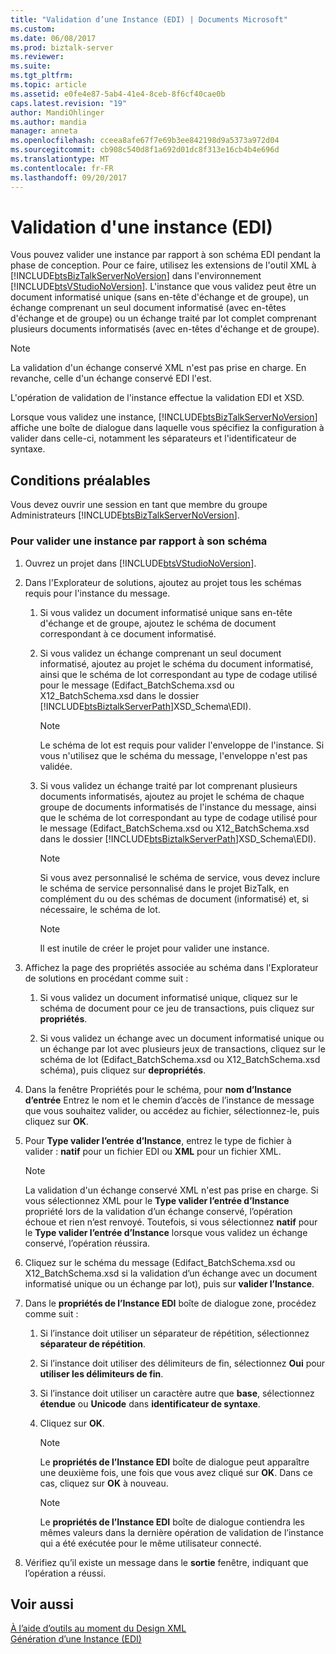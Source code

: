 ```yaml
---
title: "Validation d’une Instance (EDI) | Documents Microsoft"
ms.custom: 
ms.date: 06/08/2017
ms.prod: biztalk-server
ms.reviewer: 
ms.suite: 
ms.tgt_pltfrm: 
ms.topic: article
ms.assetid: e0fe4e87-5ab4-41e4-8ceb-8f6cf40cae0b
caps.latest.revision: "19"
author: MandiOhlinger
ms.author: mandia
manager: anneta
ms.openlocfilehash: cceea8afe67f7e69b3ee842198d9a5373a972d04
ms.sourcegitcommit: cb908c540d8f1a692d01dc8f313e16cb4b4e696d
ms.translationtype: MT
ms.contentlocale: fr-FR
ms.lasthandoff: 09/20/2017
---
```

# <a name="validating-an-instance-edi"></a>Validation d'une instance (EDI)
Vous pouvez valider une instance par rapport à son schéma EDI pendant la phase de conception. Pour ce faire, utilisez les extensions de l'outil XML à [!INCLUDE[btsBizTalkServerNoVersion](../includes/btsbiztalkservernoversion-md.md)] dans l'environnement [!INCLUDE[btsVStudioNoVersion](../includes/btsvstudionoversion-md.md)]. L'instance que vous validez peut être un document informatisé unique (sans en-tête d'échange et de groupe), un échange comprenant un seul document informatisé (avec en-têtes d'échange et de groupe) ou un échange traité par lot complet comprenant plusieurs documents informatisés (avec en-têtes d'échange et de groupe).  
  
> [!NOTE]
>  La validation d'un échange conservé XML n'est pas prise en charge. En revanche, celle d'un échange conservé EDI l'est.  
  
 L'opération de validation de l'instance effectue la validation EDI et XSD.  
  
 Lorsque vous validez une instance, [!INCLUDE[btsBizTalkServerNoVersion](../includes/btsbiztalkservernoversion-md.md)] affiche une boîte de dialogue dans laquelle vous spécifiez la configuration à valider dans celle-ci, notamment les séparateurs et l'identificateur de syntaxe.  
  
## <a name="prerequisites"></a>Conditions préalables  
 Vous devez ouvrir une session en tant que membre du groupe Administrateurs [!INCLUDE[btsBizTalkServerNoVersion](../includes/btsbiztalkservernoversion-md.md)].  
  
### <a name="to-validate-an-instance-against-its-schema"></a>Pour valider une instance par rapport à son schéma  
  
1.  Ouvrez un projet dans [!INCLUDE[btsVStudioNoVersion](../includes/btsvstudionoversion-md.md)].  
  
2.  Dans l'Explorateur de solutions, ajoutez au projet tous les schémas requis pour l'instance du message.  
  
    1.  Si vous validez un document informatisé unique sans en-tête d'échange et de groupe, ajoutez le schéma de document correspondant à ce document informatisé.  
  
    2.  Si vous validez un échange comprenant un seul document informatisé, ajoutez au projet le schéma du document informatisé, ainsi que le schéma de lot correspondant au type de codage utilisé pour le message (Edifact_BatchSchema.xsd ou X12_BatchSchema.xsd dans le dossier [!INCLUDE[btsBiztalkServerPath](../includes/btsbiztalkserverpath-md.md)]XSD_Schema\EDI).  
  
        > [!NOTE]
        >  Le schéma de lot est requis pour valider l'enveloppe de l'instance. Si vous n'utilisez que le schéma du message, l'enveloppe n'est pas validée.  
  
    3.  Si vous validez un échange traité par lot comprenant plusieurs documents informatisés, ajoutez au projet le schéma de chaque groupe de documents informatisés de l'instance du message, ainsi que le schéma de lot correspondant au type de codage utilisé pour le message (Edifact_BatchSchema.xsd ou X12_BatchSchema.xsd dans le dossier [!INCLUDE[btsBiztalkServerPath](../includes/btsbiztalkserverpath-md.md)]XSD_Schema\EDI).  
  
        > [!NOTE]
        >  Si vous avez personnalisé le schéma de service, vous devez inclure le schéma de service personnalisé dans le projet BizTalk, en complément du ou des schémas de document (informatisé) et, si nécessaire, le schéma de lot.  
  
        > [!NOTE]
        >  Il est inutile de créer le projet pour valider une instance.  
  
3.  Affichez la page des propriétés associée au schéma dans l'Explorateur de solutions en procédant comme suit :  
  
    1.  Si vous validez un document informatisé unique, cliquez sur le schéma de document pour ce jeu de transactions, puis cliquez sur **propriétés**.  
  
    2.  Si vous validez un échange avec un document informatisé unique ou un échange par lot avec plusieurs jeux de transactions, cliquez sur le schéma de lot (Edifact_BatchSchema.xsd ou X12_BatchSchema.xsd schéma), puis cliquez sur **depropriétés**.  
  
4.  Dans la fenêtre Propriétés pour le schéma, pour **nom d’Instance d’entrée** Entrez le nom et le chemin d’accès de l’instance de message que vous souhaitez valider, ou accédez au fichier, sélectionnez-le, puis cliquez sur **OK**.  
  
5.  Pour **Type valider l’entrée d’Instance**, entrez le type de fichier à valider : **natif** pour un fichier EDI ou **XML** pour un fichier XML.  
  
    > [!NOTE]
    >  La validation d'un échange conservé XML n'est pas prise en charge. Si vous sélectionnez XML pour le **Type valider l’entrée d’Instance** propriété lors de la validation d’un échange conservé, l’opération échoue et rien n’est renvoyé. Toutefois, si vous sélectionnez **natif** pour le **Type valider l’entrée d’Instance** lorsque vous validez un échange conservé, l’opération réussira.  
  
6.  Cliquez sur le schéma du message (Edifact_BatchSchema.xsd ou X12_BatchSchema.xsd si la validation d’un échange avec un document informatisé unique ou un échange par lot), puis sur **valider l’Instance**.  
  
7.  Dans le **propriétés de l’Instance EDI** boîte de dialogue zone, procédez comme suit :  
  
    1.  Si l’instance doit utiliser un séparateur de répétition, sélectionnez **séparateur de répétition**.  
  
    2.  Si l’instance doit utiliser des délimiteurs de fin, sélectionnez **Oui** pour **utiliser les délimiteurs de fin**.  
  
    3.  Si l’instance doit utiliser un caractère autre que **base**, sélectionnez **étendue** ou **Unicode** dans **identificateur de syntaxe**.  
  
    4.  Cliquez sur **OK**.  
  
        > [!NOTE]
        >  Le **propriétés de l’Instance EDI** boîte de dialogue peut apparaître une deuxième fois, une fois que vous avez cliqué sur **OK**. Dans ce cas, cliquez sur **OK** à nouveau.  
  
        > [!NOTE]
        >  Le **propriétés de l’Instance EDI** boîte de dialogue contiendra les mêmes valeurs dans la dernière opération de validation de l’instance qui a été exécutée pour le même utilisateur connecté.  
  
8.  Vérifiez qu’il existe un message dans le **sortie** fenêtre, indiquant que l’opération a réussi.  
  
## <a name="see-also"></a>Voir aussi  
 [À l’aide d’outils au moment du Design XML](../core/using-design-time-xml-tools.md)   
 [Génération d’une Instance (EDI)](../core/generating-an-instance-edi.md)